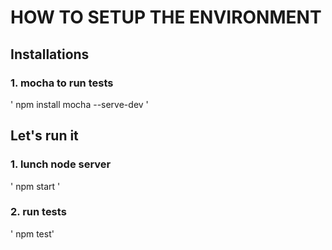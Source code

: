 # HOW TO SETUP THE ENVIRONMENT

## Installations

### 1\. mocha to run tests

' npm install mocha --serve-dev '

## Let's run it

### 1\. lunch node server

' npm start '

### 2\. run tests

' npm test'
